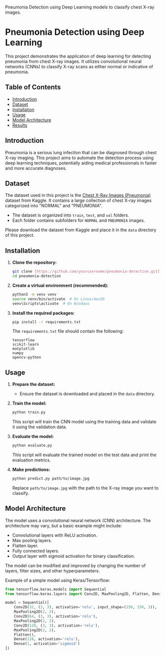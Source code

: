 
Pneumonia Detection using Deep Learning models to classify chest X-ray images.
# Pneumonia Detection using Deep Learning

This project demonstrates the application of deep learning for detecting pneumonia from chest X-ray images. It utilizes convolutional neural networks (CNNs) to classify X-ray scans as either normal or indicative of pneumonia.

## Table of Contents

- [Introduction](#introduction)
- [Dataset](#dataset)
- [Installation](#installation)
- [Usage](#usage)
- [Model Architecture](#model-architecture)
- [Results](#results)

## Introduction

Pneumonia is a serious lung infection that can be diagnosed through chest X-ray imaging. This project aims to automate the detection process using deep learning techniques, potentially aiding medical professionals in faster and more accurate diagnoses.

## Dataset

The dataset used in this project is the [Chest X-Ray Images (Pneumonia)](https://www.kaggle.com/datasets/paultimothymooney/chest-xray-pneumonia) dataset from Kaggle. It contains a large collection of chest X-ray images categorized into "NORMAL" and "PNEUMONIA".

-   The dataset is organized into `train`, `test`, and `val` folders.
-   Each folder contains subfolders for `NORMAL` and `PNEUMONIA` images.

Please download the dataset from Kaggle and place it in the `data` directory of this project.

## Installation

1.  **Clone the repository:**

    ```bash
    git clone [https://github.com/yourusername/pneumonia-detection.git](https://www.google.com/search?q=https://github.com/yourusername/pneumonia-detection.git)
    cd pneumonia-detection
    ```

2.  **Create a virtual environment (recommended):**

    ```bash
    python3 -m venv venv
    source venv/bin/activate  # On Linux/macOS
    venv\Scripts\activate  # On Windows
    ```

3.  **Install the required packages:**

    ```bash
    pip install -r requirements.txt
    ```

    The `requirements.txt` file should contain the following:

    ```
    tensorflow
    scikit-learn
    matplotlib
    numpy
    opencv-python
    ```

## Usage

1.  **Prepare the dataset:**
    -   Ensure the dataset is downloaded and placed in the `data` directory.

2.  **Train the model:**

    ```bash
    python train.py
    ```

    This script will train the CNN model using the training data and validate it using the validation data.

3.  **Evaluate the model:**

    ```bash
    python evaluate.py
    ```

    This script will evaluate the trained model on the test data and print the evaluation metrics.

4.  **Make predictions:**

    ```bash
    python predict.py path/to/image.jpg
    ```

    Replace `path/to/image.jpg` with the path to the X-ray image you want to classify.

## Model Architecture

The model uses a convolutional neural network (CNN) architecture. The architecture may vary, but a basic example might include:

-   Convolutional layers with ReLU activation.
-   Max pooling layers.
-   Flatten layer.
-   Fully connected layers.
-   Output layer with sigmoid activation for binary classification.

The model can be modified and improved by changing the number of layers, filter sizes, and other hyperparameters.

Example of a simple model using Keras/Tensorflow:

```python
from tensorflow.keras.models import Sequential
from tensorflow.keras.layers import Conv2D, MaxPooling2D, Flatten, Dense

model = Sequential([
    Conv2D(32, (3, 3), activation='relu', input_shape=(150, 150, 3)),
    MaxPooling2D(2, 2),
    Conv2D(64, (3, 3), activation='relu'),
    MaxPooling2D(2, 2),
    Conv2D(128, (3, 3), activation='relu'),
    MaxPooling2D(2, 2),
    Flatten(),
    Dense(128, activation='relu'),
    Dense(1, activation='sigmoid')
])
